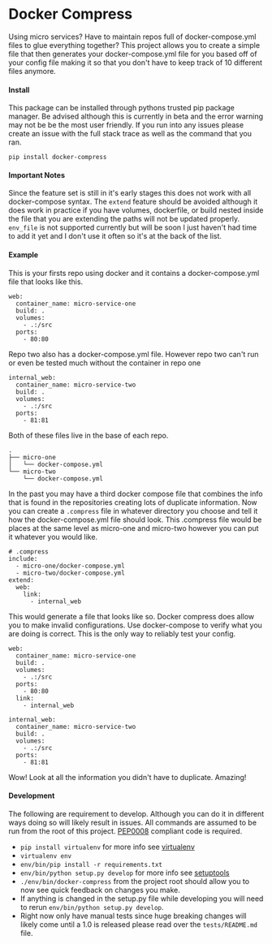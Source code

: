 # Docker Compress
Using micro services? Have to maintain repos full of docker-compose.yml files to glue everything together? This project allows you to create a simple file that then generates your docker-compose.yml file for you based off of your config file making it so that you don't have to keep track of 10 different files anymore.

#### Install

This package can be installed through pythons trusted pip package manager. Be advised although this is currently in beta and the error warning may not be be the most user friendly. If you run into any issues please create an issue with the full stack trace as well as the command that you ran.

    pip install docker-compress

#### Important Notes

Since the feature set is still in it's early stages this does not work with all docker-compose syntax. The `extend` feature should be avoided although it does work in practice if you have volumes, dockerfile, or build nested inside the file that you are extending the paths will not be updated properly. `env_file` is not supported currently but will be soon I just haven't had time to add it yet and I don't use it often so it's at the back of the list.

#### Example

This is your firsts repo using docker and it contains a docker-compose.yml file that looks like this.

    web:
      container_name: micro-service-one
      build: .
      volumes:
        - .:/src
      ports:
        - 80:80

Repo two also has a docker-compose.yml file. However repo two can't run or even be tested much without the container in repo one

    internal_web:
      container_name: micro-service-two
      build: .
      volumes:
        - .:/src
      ports:
        - 81:81

Both of these files live in the base of each repo.

    .
    ├── micro-one
    │   └── docker-compose.yml
    └── micro-two
        └── docker-compose.yml

In the past you may have a third docker compose file that combines the info that is found in the repositories creating lots of duplicate information. Now you can create a `.compress` file in whatever directory you choose and tell it how the docker-compose.yml file should look. This .compress file would be places at the same level as micro-one and micro-two however you can put it whatever you would like.

    # .compress
    include:
      - micro-one/docker-compose.yml
      - micro-two/docker-compose.yml
    extend:
      web:
        link:
          - internal_web

This would generate a file that looks like so. Docker compress does allow you to make invalid configurations. Use docker-compose to verify what you are doing is correct. This is the only way to reliably test your config.

    web:
      container_name: micro-service-one
      build: .
      volumes:
        - .:/src
      ports:
        - 80:80
      link:
        - internal_web

    internal_web:
      container_name: micro-service-two
      build: .
      volumes:
        - .:/src
      ports:
        - 81:81

Wow! Look at all the information you didn't have to duplicate. Amazing!

#### Development

The following are requirement to develop. Although you can do it in different ways doing so will likely result in issues. All commands are assumed to be run from the root of this project. [PEP0008](https://www.python.org/dev/peps/pep-0008) compliant code is required.

- `pip install virtualenv` for more info see [virtualenv](http://docs.python-guide.org/en/latest/dev/virtualenvs/)
- `virtualenv env`
- `env/bin/pip install -r requirements.txt`
- `env/bin/python setup.py develop` for more info see [setuptools](https://pythonhosted.org/setuptools/setuptools.html)
- `./env/bin/docker-compress` from the project root should allow you to now see quick feedback on changes you make.
- If anything is changed in the setup.py file while developing you will need to rerun `env/bin/python setup.py develop`.
- Right now only have manual tests since huge breaking changes will likely come until a 1.0 is released please read over the `tests/README.md` file.
